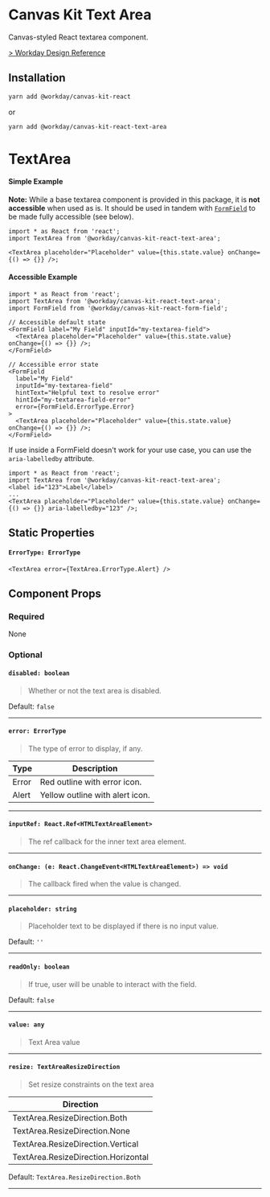 # Canvas Kit Text Area

Canvas-styled React textarea component.

[> Workday Design Reference](https://design.workday.com/components/inputs/text-area)

## Installation

```sh
yarn add @workday/canvas-kit-react
```

or

```sh
yarn add @workday/canvas-kit-react-text-area
```

# TextArea

#### Simple Example

**Note:** While a base textarea component is provided in this package, it is **not accessible** when
used as is. It should be used in tandem with [`FormField`](../../form-field/react) to be made fully
accessible (see below).

```tsx
import * as React from 'react';
import TextArea from '@workday/canvas-kit-react-text-area';

<TextArea placeholder="Placeholder" value={this.state.value} onChange={() => {}} />;
```

#### Accessible Example

```tsx
import * as React from 'react';
import TextArea from '@workday/canvas-kit-react-text-area';
import FormField from '@workday/canvas-kit-react-form-field';

// Accessible default state
<FormField label="My Field" inputId="my-textarea-field">
  <TextArea placeholder="Placeholder" value={this.state.value} onChange={() => {}} />;
</FormField>

// Accessible error state
<FormField
  label="My Field"
  inputId="my-textarea-field"
  hintText="Helpful text to resolve error"
  hintId="my-textarea-field-error"
  error={FormField.ErrorType.Error}
>
  <TextArea placeholder="Placeholder" value={this.state.value} onChange={() => {}} />;
</FormField>
```

If use inside a FormField doesn't work for your use case, you can use the `aria-labelledby`
attribute.

```tsx
import * as React from 'react';
import TextArea from '@workday/canvas-kit-react-text-area';
<label id="123">Label</label>
...
<TextArea placeholder="Placeholder" value={this.state.value} onChange={() => {}} aria-labelledby="123" />;
```

## Static Properties

#### `ErrorType: ErrorType`

```tsx
<TextArea error={TextArea.ErrorType.Alert} />
```

## Component Props

### Required

None

### Optional

#### `disabled: boolean`

> Whether or not the text area is disabled.

Default: `false`

---

#### `error: ErrorType`

> The type of error to display, if any.

| Type  | Description                     |
| ----- | ------------------------------- |
| Error | Red outline with error icon.    |
| Alert | Yellow outline with alert icon. |

---

#### `inputRef: React.Ref<HTMLTextAreaElement>`

> The ref callback for the inner text area element.

---

#### `onChange: (e: React.ChangeEvent<HTMLTextAreaElement>) => void`

> The callback fired when the value is changed.

---

#### `placeholder: string`

> Placeholder text to be displayed if there is no input value.

Default: `''`

---

#### `readOnly: boolean`

> If true, user will be unable to interact with the field.

Default: `false`

---

#### `value: any`

> Text Area value

---

#### `resize: TextAreaResizeDirection`

> Set resize constraints on the text area

| Direction                           |
| ----------------------------------- |
| TextArea.ResizeDirection.Both       |
| TextArea.ResizeDirection.None       |
| TextArea.ResizeDirection.Vertical   |
| TextArea.ResizeDirection.Horizontal |

Default: `TextArea.ResizeDirection.Both`

---
